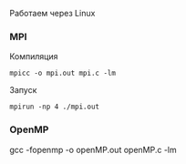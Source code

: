 Работаем через Linux
### MPI
Компиляция
```
mpicc -o mpi.out mpi.c -lm
```
Запуск
```
mpirun -np 4 ./mpi.out
```
### OpenMP

gcc -fopenmp -o openMP.out  openMP.c -lm